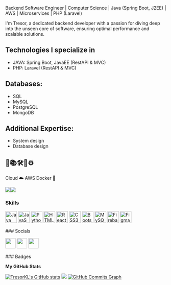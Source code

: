 Backend Software Engineer | Computer Science | Java (Spring Boot, J2EE) | AWS | Microservices | PHP (Laravel)

I'm Tresor, a dedicated backend developer with a passion for diving deep into the unseen core of software, ensuring optimal performance and scalable solutions.

## Technologies I specialize in

- JAVA: Spring Boot, JavaEE (RestAPI & MVC)
- PHP: Laravel (RestAPI & MVC)


## Databases:

- SQL 
- MySQL 
- PostgreSQL 
- MongoDB

## Additional Expertise:

- System design 
- Database design

## 📖📚🛠️🧰⚙️

Cloud ☁️ AWS 
Docker 🦈

<a href="https://www.twitter.com/13observateur" target="_blank" rel="noreferrer"><img src="https://img.shields.io/twitter/follow/13observateur?logo=twitter&style=for-the-badge&color=14b8a6&labelColor=000000" /></a><a href="https://www.github.com/TresorKL" target="_blank" rel="noreferrer"><img src="https://img.shields.io/github/followers/TresorKL?logo=github&style=for-the-badge&color=14b8a6&labelColor=000000" /></a>
### Skills

<p align="left"> <a href="https://www.oracle.com/java/" target="_blank" rel="noreferrer"><img src="https://raw.githubusercontent.com/danielcranney/readme-generator/main/public/icons/skills/java-colored.svg" width="36" height="36" alt="Java" /></a> <a href="https://developer.mozilla.org/en-US/docs/Web/JavaScript" target="_blank" rel="noreferrer"><img src="https://raw.githubusercontent.com/danielcranney/readme-generator/main/public/icons/skills/javascript-colored.svg" width="36" height="36" alt="JavaScript" /></a> <a href="https://www.python.org/" target="_blank" rel="noreferrer"><img src="https://raw.githubusercontent.com/danielcranney/readme-generator/main/public/icons/skills/python-colored.svg" width="36" height="36" alt="Python" /></a> <a href="https://developer.mozilla.org/en-US/docs/Glossary/HTML5" target="_blank" rel="noreferrer"><img src="https://raw.githubusercontent.com/danielcranney/readme-generator/main/public/icons/skills/html5-colored.svg" width="36" height="36" alt="HTML5" /></a> <a href="https://reactjs.org/" target="_blank" rel="noreferrer"><img src="https://raw.githubusercontent.com/danielcranney/readme-generator/main/public/icons/skills/react-colored.svg" width="36" height="36" alt="React" /></a> <a href="https://www.w3.org/TR/CSS/#css" target="_blank" rel="noreferrer"><img src="https://raw.githubusercontent.com/danielcranney/readme-generator/main/public/icons/skills/css3-colored.svg" width="36" height="36" alt="CSS3" /></a> <a href="https://getbootstrap.com/" target="_blank" rel="noreferrer"><img src="https://raw.githubusercontent.com/danielcranney/readme-generator/main/public/icons/skills/bootstrap-colored.svg" width="36" height="36" alt="Bootstrap" /></a> <a href="https://www.mysql.com/" target="_blank" rel="noreferrer"><img src="https://raw.githubusercontent.com/danielcranney/readme-generator/main/public/icons/skills/mysql-colored.svg" width="36" height="36" alt="MySQL" /></a> <a href="https://firebase.google.com/" target="_blank" rel="noreferrer"><img src="https://raw.githubusercontent.com/danielcranney/readme-generator/main/public/icons/skills/firebase-colored.svg" width="36" height="36" alt="Firebase" /></a> <a href="https://www.figma.com/" target="_blank" rel="noreferrer"><img src="https://raw.githubusercontent.com/danielcranney/readme-generator/main/public/icons/skills/figma-colored.svg" width="36" height="36" alt="Figma" /></a> </p> 
 ### Socials  <p align="left"> <a href="https://www.github.com/TresorKL" target="_blank" rel="noreferrer"><img src="https://raw.githubusercontent.com/danielcranney/readme-generator/main/public/icons/socials/github-dark.svg" width="32" height="32" /></a> <a href="https://www.linkedin.com/in/TresorKl" target="_blank" rel="noreferrer"><img src="https://raw.githubusercontent.com/danielcranney/readme-generator/main/public/icons/socials/linkedin.svg" width="32" height="32" /></a> <a href="https://www.twitter.com/13observateur" target="_blank" rel="noreferrer"><img src="https://raw.githubusercontent.com/danielcranney/readme-generator/main/public/icons/socials/twitter.svg" width="32" height="32" /></a></p>
### Badges

<b>My GitHub Stats</b>

<a href="http://www.github.com/TresorKL"><img src="https://github-readme-stats.vercel.app/api?username=TresorKL&show_icons=true&hide=&count_private=true&title_color=10b981&text_color=ef4444&icon_color=14b8a6&bg_color=000000&hide_border=true&show_icons=true" alt="TresorKL's GitHub stats" /></a>
<a href="http://www.github.com/TresorKL"><img src="https://github-readme-streak-stats.herokuapp.com/?user=TresorKL&stroke=ef4444&background=000000&ring=10b981&fire=10b981&currStreakNum=ef4444&currStreakLabel=10b981&sideNums=ef4444&sideLabels=ef4444&dates=ef4444&hide_border=true" /></a>
<a href="http://www.github.com/TresorKL"><img src="https://activity-graph.herokuapp.com/graph?username=TresorKL&bg_color=000000&color=ef4444&line=14b8a6&point=ef4444&area_color=000000&area=true&hide_border=true&custom_title=GitHub%20Commits%20Graph" alt="GitHub Commits Graph" /></a>
